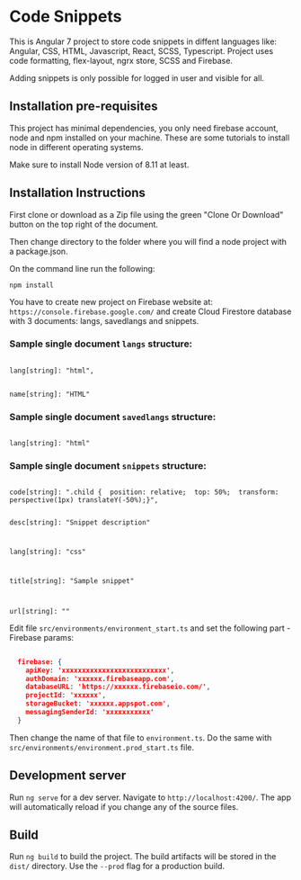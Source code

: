 # Code Snippets

This is Angular 7 project to store code snippets in diffent languages like: Angular, CSS, HTML, Javascript, React, SCSS, Typescript. 
Project uses code formatting, flex-layout, ngrx store, SCSS and Firebase.

Adding snippets is only possible for logged in user and visible for all.

## Installation pre-requisites

This project has minimal dependencies, you only need firebase account, node and npm installed on your machine. These are some tutorials to install node in different operating systems.

Make sure to install Node version of 8.11 at least.

## Installation Instructions

First clone or download as a Zip file using the green "Clone Or Download" button on the top right of the document.

Then change directory to the folder where you will find a node project with a package.json.

On the command line run the following:

<code>npm install</code>

You have to create new project on Firebase website at: `https://console.firebase.google.com/` and create Cloud Firestore database with 3 documents: langs, savedlangs and snippets.

### Sample single document `langs` structure:

<code>
lang[string]: "html",

name[string]: "HTML"
</code>  

### Sample single document `savedlangs` structure:

<code>
lang[string]: "html"
</code>  

### Sample single document `snippets` structure:

<code>
code[string]: ".child {  position: relative;  top: 50%;  transform: perspective(1px) translateY(-50%);}",

desc[string]: "Snippet description"

lang[string]: "css"

title[string]: "Sample snippet"

url[string]: ""
</code>  

Edit file `src/environments/environment_start.ts` and set the following part - Firebase params:

```json

  firebase: {
    apiKey: 'xxxxxxxxxxxxxxxxxxxxxxxxxx',
    authDomain: 'xxxxxx.firebaseapp.com',
    databaseURL: 'https://xxxxxx.firebaseio.com/',
    projectId: 'xxxxxx',
    storageBucket: 'xxxxxx.appspot.com',
    messagingSenderId: 'xxxxxxxxxxx'
  } 

```
Then change the name of that file to `environment.ts`. Do the same with `src/environments/environment.prod_start.ts` file.

## Development server

Run `ng serve` for a dev server. Navigate to `http://localhost:4200/`. The app will automatically reload if you change any of the source files.

## Build

Run `ng build` to build the project. The build artifacts will be stored in the `dist/` directory. Use the `--prod` flag for a production build.
